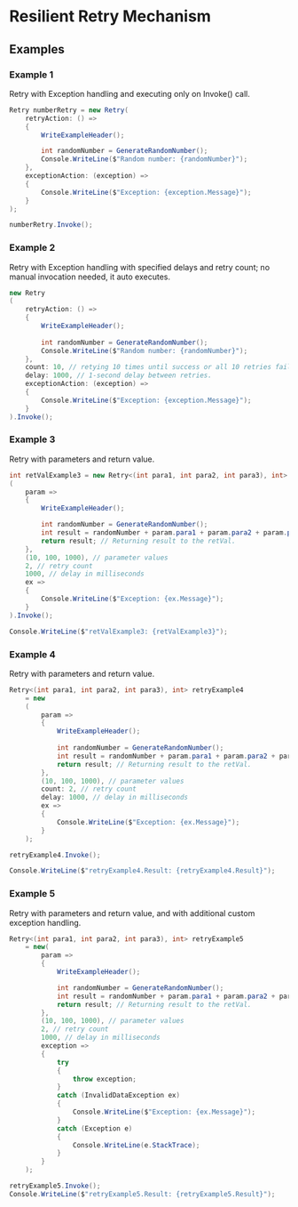 # Resilient Retry Mechanism

## Examples

### Example 1
Retry with Exception handling and executing only on Invoke() call.

```c#
Retry numberRetry = new Retry(
    retryAction: () =>
    {
        WriteExampleHeader();

        int randomNumber = GenerateRandomNumber();
        Console.WriteLine($"Random number: {randomNumber}");
    },
    exceptionAction: (exception) =>
    {
        Console.WriteLine($"Exception: {exception.Message}");
    }
);

numberRetry.Invoke();
```

### Example 2
Retry with Exception handling with specified delays and retry count; no manual invocation needed, it auto executes.

```c#
new Retry
(
    retryAction: () =>
    {
        WriteExampleHeader();
        
        int randomNumber = GenerateRandomNumber();
        Console.WriteLine($"Random number: {randomNumber}");
    },
    count: 10, // retying 10 times until success or all 10 retries fails.
    delay: 1000, // 1-second delay between retries.
    exceptionAction: (exception) =>
    {
        Console.WriteLine($"Exception: {exception.Message}");
    }
).Invoke();
```

### Example 3
Retry with parameters and return value.

```c#
int retValExample3 = new Retry<(int para1, int para2, int para3), int>
(
    param =>
    {
        WriteExampleHeader();

        int randomNumber = GenerateRandomNumber();
        int result = randomNumber + param.para1 + param.para2 + param.para3;
        return result; // Returning result to the retVal.
    },
    (10, 100, 1000), // parameter values
    2, // retry count
    1000, // delay in milliseconds
    ex =>
    {
        Console.WriteLine($"Exception: {ex.Message}");
    }
).Invoke();

Console.WriteLine($"retValExample3: {retValExample3}");
```

### Example 4
Retry with parameters and return value.

```c#
Retry<(int para1, int para2, int para3), int> retryExample4
    = new
    (
        param =>
        {
            WriteExampleHeader();
            
            int randomNumber = GenerateRandomNumber();
            int result = randomNumber + param.para1 + param.para2 + param.para3;
            return result; // Returning result to the retVal.
        },
        (10, 100, 1000), // parameter values
        count: 2, // retry count
        delay: 1000, // delay in milliseconds
        ex =>
        {
            Console.WriteLine($"Exception: {ex.Message}"); 
        }
    );

retryExample4.Invoke();

Console.WriteLine($"retryExample4.Result: {retryExample4.Result}");
```

### Example 5
Retry with parameters and return value, and with additional custom exception handling.

```c#
Retry<(int para1, int para2, int para3), int> retryExample5
    = new(
        param =>
        {
            WriteExampleHeader();

            int randomNumber = GenerateRandomNumber();
            int result = randomNumber + param.para1 + param.para2 + param.para3;
            return result; // Returning result to the retVal.
        },
        (10, 100, 1000), // parameter values
        2, // retry count
        1000, // delay in milliseconds
        exception =>
        {
            try
            {
                throw exception;
            }
            catch (InvalidDataException ex)
            {
                Console.WriteLine($"Exception: {ex.Message}");
            }
            catch (Exception e)
            {
                Console.WriteLine(e.StackTrace);
            }
        }
    );

retryExample5.Invoke();
Console.WriteLine($"retryExample5.Result: {retryExample5.Result}");
```